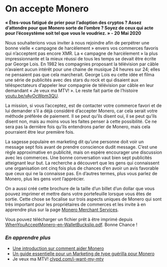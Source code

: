 
# On accepte Monero 

**« Êtes-vous fatigué de prier pour l’adoption des cryptos ? Assez d’attendre pour que Monero sorte de l’ombre ? Soyez de ceux qui acte pour l’écosystème soit tel que vous le voudriez. »  - 20 Mai 2020**

Nous souhaiterions vous inviter à nous rejoindre afin de perpétrer une bonne vielle « campagne de harcèlement » envers vos commerces favoris qui n’acceptent pas encore XMR.  La « campagne de harcèlement » la plus impressionnante et la mieux réussi de tous les temps se devait être écrite par George Lois. En 1982 les compagnies proposant la télévision par câble n’avaient aucun intérêt pour une chaine de musique 24 heures sur 24; elles ne pensaient pas que cela marcherait. George Lois eu cette idée et filma une série de publicités avec des stars du rock et qui disaient aux téléspectateurs d’appeler leur compagnie de télévision par câble en leur demandant « Je veux ma MTV! ». Le reste fait partie de l’histoire [youtu.be/vAyOcWpm3QU](https://youtu.be/vAyOcWpm3QU?t=71).

La mission, si vous l’acceptez, est de contacter votre commerce favori et de lui demander s’il a déjà considéré d’accepter Monero, car cela serait votre méthode préférée de paiement. Il se peut qu’ils disent oui, il se peut qu’ils disent non, mais au moins vous les faites penser à cette possibilité. Ce ne sera pas la dernière fois qu’ils entendrons parler de Monero, mais cela pourraient être leur première fois.

La sagesse populaire en marketing dit qu’une personne doit voir un message sept fois avant de prendre conscience dudit message. C’est une règle approximative en publicité, mais on espère encourager une discussion avec les commerces. Une bonne conversation vaut bien sept publicités atteignant leur but. La recherche a découvert que les gens qui connaissent une organisation ont cinq fois plus de chances d’en avoir un avis favorable que ceux qui ne la connaisse pas. En d’autres termes, plus vous parlez de Monero, plus les gens vont l’apprécier.

On a aussi créé cette brochure de la taille d’un billet d’un dollar que vous pouvez imprimer et mettre dans votre portefeuille lorsque vous êtes de sortie. Cette chose se focalise sur trois aspects uniques de Monero qui sont très important pour les propriétaires de commerces et les invite à en apprendre plus sur la page [Monero Merchant Services](https://www.monerooutreach.org/merchants).

Vous pouvez télécharger un fichier prêt à être imprimé depuis [WhenYouAcceptMonero-en-WalletBuckslip.pdf](https://static.monerooutreach.org/img/MoneroMerchants/WhenYouAcceptMonero-en-WalletBuckslip.pdf). Bonne Chance !


### _En apprendre plus_

- [Une introduction sur comment aider Monero](https://www.monerooutreach.org/stories/getting-started-helping-monero.html)
- [Un guide essentielle pour un Marketing de type guérilla pour Monero](https://www.monerooutreach.org/boite-outils-marketing-guerilla.html)
- Je veux ma MTV! [clypd.com/i-want-my-mtv](https://clypd.com/i-want-my-mtv/)

